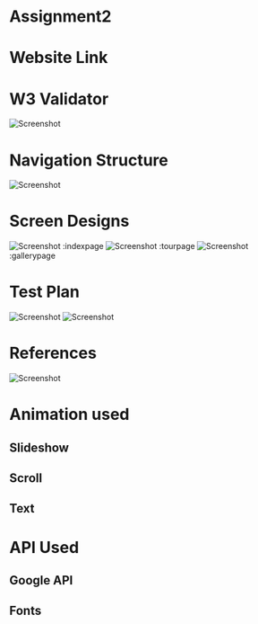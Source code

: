# Assignment2 

# Website Link 

# W3 Validator 
![Screenshot](https://github.com/p15176850/Assignment2/raw/master/images/w3validator.jpg) 
# Navigation Structure 
![Screenshot](https://github.com/p15176850/Assignment2/raw/master/images/navigationstructure.jpg)
# Screen Designs
![Screenshot](https://github.com/p15176850/Assignment2/raw/master/images/indexpage.jpg) :indexpage 
![Screenshot](https://github.com/p15176850/Assignment2/raw/master/images/tourpage.jpg) :tourpage
![Screenshot](https://github.com/p15176850/Assignment2/raw/master/images/gallerypage.jpg) :gallerypage
# Test Plan 
![Screenshot](https://github.com/p15176850/Assignment2/raw/master/images/testplanone.jpg)
![Screenshot](https://github.com/p15176850/Assignment2/raw/master/images/testplantwo.jpg)
# References 
![Screenshot](https://github.com/p15176850/Assignment2/raw/master/images/references.jpg)

# Animation used 
## Slideshow 
## Scroll 
## Text 

# API Used 
## Google API
## Fonts 
